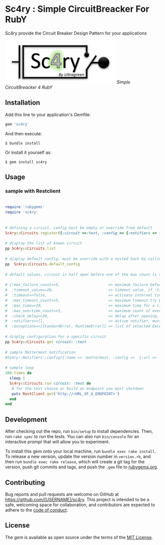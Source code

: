 # Sc4ry : Simple CircuitBreacker For RubY

Sc4ry provide the Circuit Breaker Design Pattern for your applications

![Sc4ry logo](assets/images/logo_sc4ry.png) _Simple CircuitBreacker 4 RubY_

## Installation

Add this line to your application's Gemfile:

```ruby
gem 'sc4ry'
```

And then execute:

    $ bundle install

Or install it yourself as:

    $ gem install sc4ry

## Usage

### sample with Restclient

```ruby

require 'rubygems'
require 'sc4ry'


# defining a circuit, config must be empty or override from default
Sc4ry::Circuits.register({:circuit =>:test, :config => {:notifiers => [:prometheus, :mattermost], :exceptions => [Errno::ECONNREFUSED], :timeout =>  true, :timeout_value => 3, :check_delay => 5 }})

# display the list of known circuit
pp Sc4ry::Circuits.list

# display default config, must be override with a nested hash by calling default_config= method
pp  Sc4ry::Circuits.default_config

# default values, circuit is half open before one of the max count is reached

# {:max_failure_count=>5,                      => maximum failure before opening circuit
#  :timeout_value=>20,                         => timeout value, if :timeout => true
#  :timeout=>false,                            => activate internal timeout
#  :max_timeout_count=>5,                      => maximum timeout try before opening circuit
#  :max_time=>10,                              => maximum time for a circuit run
#  :max_overtime_count=>3,                     => maximum count of overtime before opening circuit
#  :check_delay=>30,                           => delay after opening, before trying again to closed circuit or after an other check
#  :notifiers=>[],                             => active notifier, must be :symbol in [:prometheus, :mattermost]
#  :exceptions=>[StandardError, RuntimeError]} => list of selected Exceptions considered for failure, others are SKIPPED. 

# display configuration for a specific circuit
pp Sc4ry::Circuits.get circuit: :test

# sample Mattermost notification
#Sc4ry::Notifiers::config({:name => :mattermost, :config =>  {:url => 'https://mattermost.mycorp.com', :token => "<TOKEN>"}})

# sample loop
100.times do
  sleep 1
  Sc4ry::Circuits.run circuit: :test do 
   # for the test choose or build an endpoint you must shutdown  
   puts RestClient.get('http://<URL_OF_A_ENDPOINT>')
  end
end

```

## Development

After checking out the repo, run `bin/setup` to install dependencies. Then, run `rake spec` to run the tests. You can also run `bin/console` for an interactive prompt that will allow you to experiment.

To install this gem onto your local machine, run `bundle exec rake install`. To release a new version, update the version number in `version.rb`, and then run `bundle exec rake release`, which will create a git tag for the version, push git commits and tags, and push the `.gem` file to [rubygems.org](https://rubygems.org).

## Contributing

Bug reports and pull requests are welcome on GitHub at https://github.com/[USERNAME]/sc4ry. This project is intended to be a safe, welcoming space for collaboration, and contributors are expected to adhere to the [code of conduct](https://github.com/[USERNAME]/sc4ry/blob/master/CODE_OF_CONDUCT.md).


## License

The gem is available as open source under the terms of the [MIT License](https://opensource.org/licenses/MIT).


